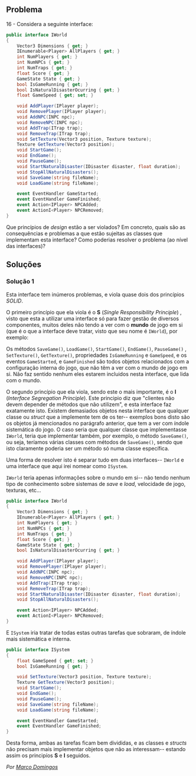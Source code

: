 ## Problema

16 - Considera a seguinte interface:

```cs
public interface IWorld
{
    Vector3 Dimensions { get; }
    IEnumerable<Player> AllPlayers { get; }
    int NumPlayers { get; }
    int NumNPCs { get; }
    int NumTraps { get; }
    float Score { get; }
    GameState State { get; }
    bool IsGameRunning { get; }
    bool IsNaturalDisasterOcurring { get; }
    float GameSpeed { get; set; }

    void AddPlayer(IPlayer player);
    void RemovePlayer(IPlayer player);
    void AddNPC(INPC npc);
    void RemoveNPC(INPC npc);
    void AddTrap(ITrap trap);
    void RemoveTrap(ITrap trap);
    void SetTexture(Vector3 position, Texture texture);
    Texture GetTexture(Vector3 position);
    void StartGame();
    void EndGame();
    void PauseGame();
    void StartNaturalDisaster(IDisaster disaster, float duration);
    void StopAllNaturalDisasters();
    void SaveGame(string fileName);
    void LoadGame(string fileName);

    event EventHandler GameStarted;
    event EventHandler GameFinished;
    event Action<IPlayer> NPCAdded;
    event ActionI<Player> NPCRemoved;
}
```

Que princípios de _design_ estão a ser violados? Em concreto, quais são as
consequências e problemas a que estão sujeitas as classes que implementam esta
interface? Como poderias resolver o problema (ao nível das interfaces)?

## Soluções

### Solução 1

Esta interface tem inúmeros problemas, e viola quase dois dos princípios 
*SOLID*.

O primeiro princípio que ela viola é o **S** (*Single Responsibility Principle*)
, visto que esta a utilizar uma interface só para fazer gestão de diversos
componentes, muitos deles não tendo a ver com o **mundo** de jogo em si (que é o
que a interface deve tratar, visto que seu nome é `IWorld`), por exemplo:

Os métodos `SaveGame()`, `LoadGame()`, `StartGame()`, `EndGame()`, `PauseGame()`
, `SetTexture()`, `GetTexture()`, propriedades `IsGameRunning` e `GameSpeed`, e 
os eventos `GameStarted`, e `GameFinished` são todos objetos relacionados com a 
configuração interna do jogo, que não têm a ver com o mundo de jogo em si. 
Não faz sentido nenhum eles estarem incluidos nesta interface, que lida com o 
mundo.

O segundo princípio que ela viola, sendo este o mais importante, é o **I** 
(*Interface Segregation Principle*). Este principio diz que "clientes não devem
depender de métodos que não utilizem", e esta interface faz exatamente isto.
Existem demasiados objetos nesta interface que qualquer classe ou *struct* que
a implemente tem de os ter-- exemplos bons disto são os objetos já mencionados 
no parágrafo anterior, que tem a ver com índole sistemática do jogo. O caso 
seria que qualquer classe que implementasse `IWorld`, teria que implementar 
também, por exemplo, o método `SaveGame()`, ou seja, teríamos várias classes com
métodos de `SaveGame()`, sendo que isto claramente poderia ser um método só
numa classe específica.

Uma forma de resolver isto é separar tudo em duas interfaces-- `IWorld` e uma 
interface que aqui irei nomear como `ISystem`.

`IWorld` teria apenas informações sobre o mundo em si-- não tendo nenhum tipo
de conhecimento sobre sistemas de *save* e *load*, velocidade de jogo, texturas,
etc...

```cs
public interface IWorld
{
    Vector3 Dimensions { get; }
    IEnumerable<Player> AllPlayers { get; }
    int NumPlayers { get; }
    int NumNPCs { get; }
    int NumTraps { get; }
    float Score { get; }
    GameState State { get; }
    bool IsNaturalDisasterOcurring { get; }

    void AddPlayer(IPlayer player);
    void RemovePlayer(IPlayer player);
    void AddNPC(INPC npc);
    void RemoveNPC(INPC npc);
    void AddTrap(ITrap trap);
    void RemoveTrap(ITrap trap);
    void StartNaturalDisaster(IDisaster disaster, float duration);
    void StopAllNaturalDisasters();

    event Action<IPlayer> NPCAdded;
    event ActionI<Player> NPCRemoved;
}
```

E `ISystem` iria tratar de todas estas outras tarefas que sobraram, de índole 
mais sistemática e interna.

```cs
public interface ISystem
{
    float GameSpeed { get; set; }
    bool IsGameRunning { get; }

    void SetTexture(Vector3 position, Texture texture);
    Texture GetTexture(Vector3 position);
    void StartGame();
    void EndGame();
    void PauseGame();
    void SaveGame(string fileName);
    void LoadGame(string fileName);

    event EventHandler GameStarted;
    event EventHandler GameFinished;
}
```

Desta forma, ambas as tarefas ficam bem divididas, e as classes e *structs* não
precisam mais implementar objetos que não as interessam-- estando assim os 
principíos **S** e **I** seguidos.

*Por [Marco Domingos](https://github.com/condmaker)*